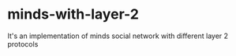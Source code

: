 # minds-with-layer-2
It's an implementation of minds social network with different layer 2 protocols
